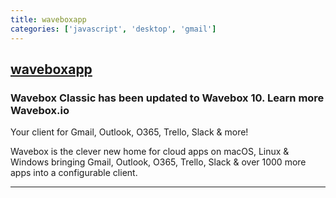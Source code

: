```yaml
---
title: waveboxapp
categories: ['javascript', 'desktop', 'gmail']
---
```

## [waveboxapp](https://github.com/wavebox/waveboxapp)

### Wavebox Classic has been updated to Wavebox 10. Learn more Wavebox.io


Your client for Gmail, Outlook, O365, Trello, Slack & more!

Wavebox is the clever new home for cloud apps on macOS, Linux & Windows bringing Gmail, Outlook, O365, Trello, Slack & over 1000 more apps into a configurable client.

---
